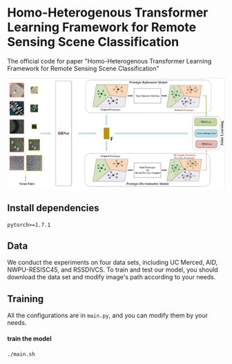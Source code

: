 # Homo-Heterogenous Transformer Learning Framework for Remote Sensing Scene Classification

The official code for paper "Homo-Heterogenous Transformer Learning Framework for Remote Sensing Scene Classification"

<img src="https://github.com/TangXu-Group/Remote-Sensing-Images-Classification/blob/main/CPGL/image/CPGL.png" width="800px">



## Install dependencies
    pytorch>=1.7.1
## Data
We conduct the experiments on four data sets, including UC Merced, AID, NWPU-RESISC45, and RSSDIVCS. To train and test our model, you should 
    download the data set and modify image's path according to your needs.
## Training
All the configurations are in `main.py`, and you can modify them by your needs.

#### train the model
    ./main.sh

